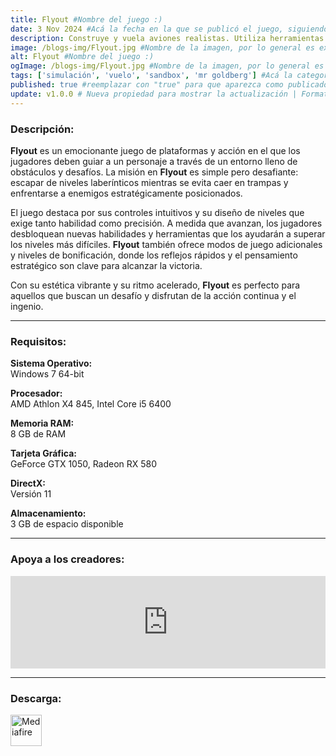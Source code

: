 ```yaml
---
title: Flyout #Nombre del juego :)
date: 3 Nov 2024 #Acá la fecha en la que se publicó el juego, siguiendo este formato: Dia "30", Mes "Oct", Año "2024" = como debe quedar: 30 Oct 2024
description: Construye y vuela aviones realistas. Utiliza herramientas de edición de fuselaje y alas de forma libre y ajusta tus motores para recrear aviones de cualquier época o diseñar los tuyos propios. #Acá una mini descripción del juego
image: /blogs-img/Flyout.jpg #Nombre de la imagen, por lo general es exactamente el mismo nombre que el juego excluyendo lo ":" (Dos puntos)
alt: Flyout #Nombre del juego :)
ogImage: /blogs-img/Flyout.jpg #Nombre de la imagen, por lo general es exactamente el mismo nombre que el juego excluyendo lo ":" (Dos puntos)
tags: ['simulación', 'vuelo', 'sandbox', 'mr goldberg'] #Acá la categoría o categorías del juego, si es más de una se coloca en este formato: ['categoría1', 'categoría2']
published: true #reemplazar con "true" para que aparezca como publicado
update: v1.0.0 # Nueva propiedad para mostrar la actualización | Formato: v1.0.0
---
```


<!--En VSCode seleccionando una palabra, por ejemplo: "Flyout" y apretando Ctrl+F2 se seleccionan todas las palabras iguales-->

### Descripción:
**Flyout** es un emocionante juego de plataformas y acción en el que los jugadores deben guiar a un personaje a través de un entorno lleno de obstáculos y desafíos. La misión en **Flyout** es simple pero desafiante: escapar de niveles laberínticos mientras se evita caer en trampas y enfrentarse a enemigos estratégicamente posicionados. 

El juego destaca por sus controles intuitivos y su diseño de niveles que exige tanto habilidad como precisión. A medida que avanzan, los jugadores desbloquean nuevas habilidades y herramientas que los ayudarán a superar los niveles más difíciles. **Flyout** también ofrece modos de juego adicionales y niveles de bonificación, donde los reflejos rápidos y el pensamiento estratégico son clave para alcanzar la victoria. 

Con su estética vibrante y su ritmo acelerado, **Flyout** es perfecto para aquellos que buscan un desafío y disfrutan de la acción continua y el ingenio.

<!--Prompt para Chat-GPT: Hazme una descripción para el juego "Flyout" y cada que menciones "Flyout" ponlo en negrita -->

---

### Requisitos:
**Sistema Operativo:**  
Windows 7 64-bit

**Procesador:**  
AMD Athlon X4 845, Intel Core i5 6400

**Memoria RAM:**  
8 GB de RAM

**Tarjeta Gráfica:**  
GeForce GTX 1050, Radeon RX 580

**DirectX:**  
Versión 11

**Almacenamiento:**  
3 GB de espacio disponible

<!--Si falta o sobra un requisito se quita o se agrega manteniendo el mismo formato-->

---

### Apoya a los creadores:
<iframe src="https://store.steampowered.com/widget/777390/" frameborder="0" style="background-color: transparent; width: 100% !important; aspect-ratio: 646 / 190;"></iframe>

<!--Reemplazar los numeros (AppID) del juego (en este caso 2668510) por el numero (AppID) correspondiente con el juego a publicar-->
<!--El AppID se encuentra en la URL del Juego en Steam-->

---

### Descarga:

[<img src="https://gist.github.com/cxmeel/0dbc95191f239b631c3874f4ccf114e2/raw/download.svg" alt="Mediafire" height="50" />](https://www.mediafire.com/file/kao3arxpp1o7jqq/Flyout.zip/file)

<!-- # se debe reemplazar por el link de descarga-->

<!--NOMBRE-DEL-SERVICIO se debe reemplazar por el servicio donde está subido el juego-->